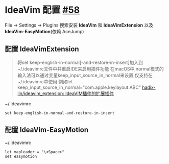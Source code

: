 # IdeaVim 配置 [#58](https://github.com/vhxubo/blog/issues/58)

File -> Settings -> Plugins 搜索安装 **IdeaVim** 和 **IdeaVimExtension** 以及 **IdeaVim-EasyMotion**(依赖 AceJump)

## 配置 IdeaVimExtension
> 将set keep-english-in-normal[-and-restore-in-insert]加入到~/.ideavimrc文件中并重启IDE来启用插件功能
在macOS中,normal模式的输入法可以通过变量keep_input_source_in_normal来设置,仅支持在~/.ideavimrc中使用.例如let keep_input_source_in_normal="com.apple.keylayout.ABC" [hadix-lin/ideavim_extension: IdeaVIM插件的扩展插件](https://github.com/hadix-lin/ideavim_extension)

~/.ideavimrc
```
set keep-english-in-normal-and-restore-in-insert
```

## 配置 IdeaVim-EasyMotion

~/.ideavimrc
```
let mapleader = "\<Space>"
set easymotion
```
